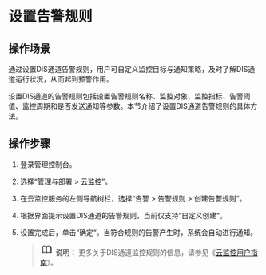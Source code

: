 # 设置告警规则<a name="dgc_01_0267"></a>

## 操作场景<a name="zh-cn_topic_0211207417_section38299792222911"></a>

通过设置DIS通道告警规则，用户可自定义监控目标与通知策略，及时了解DIS通道运行状况，从而起到预警作用。

设置DIS通道的告警规则包括设置告警规则名称、监控对象、监控指标、告警阈值、监控周期和是否发送通知等参数。本节介绍了设置DIS通道告警规则的具体方法。

## 操作步骤<a name="zh-cn_topic_0211207417_section7969360222918"></a>

1.  登录管理控制台。
2.  选择“管理与部署 \> 云监控”。
3.  在云监控服务的左侧导航树栏，选择“告警  \>  告警规则  \>  创建告警规则“。
4.  根据界面提示设置DIS通道的告警规则，当前仅支持“自定义创建“。
5.  设置完成后，单击“确定“。当符合规则的告警产生时，系统会自动进行通知。

    >![](public_sys-resources/icon-note.gif) **说明：** 
    >更多关于DIS通道监控规则的信息，请参见《[云监控用户指南](https://support.huaweicloud.com/usermanual-ces/ces_01_0068.html)》。


